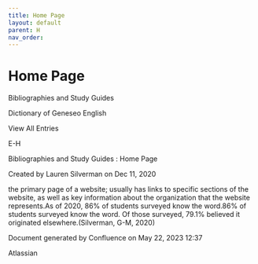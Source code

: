 ```yaml
---
title: Home Page
layout: default
parent: H
nav_order:
---
```


# Home Page

Bibliographies and Study Guides

Dictionary of Geneseo English

View All Entries

E-H

Bibliographies and Study Guides : Home Page

Created by  Lauren Silverman on Dec 11, 2020

the primary page of a website; usually has links to specific sections of the website, as well as key information about the organization that the website represents.As of 2020, 86% of students surveyed know the word.86% of students surveyed know the word. Of those surveyed, 79.1% believed it originated elsewhere.(Silverman, G-M, 2020)

Document generated by Confluence on May 22, 2023 12:37

Atlassian
